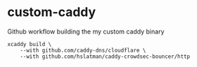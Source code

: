 # custom-caddy

Github workflow building the my custom caddy binary

```
xcaddy build \
    --with github.com/caddy-dns/cloudflare \
    --with github.com/hslatman/caddy-crowdsec-bouncer/http
```